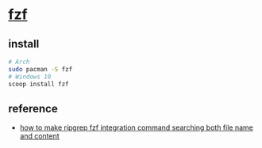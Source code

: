 # [fzf](https://github.com/junegunn/fzf)

## install

```sh
# Arch
sudo pacman -S fzf
# Windows 10
scoop install fzf
```

## reference

- [how to make ripgrep fzf integration command searching both file name and content](https://github.com/junegunn/fzf/issues/2789)
